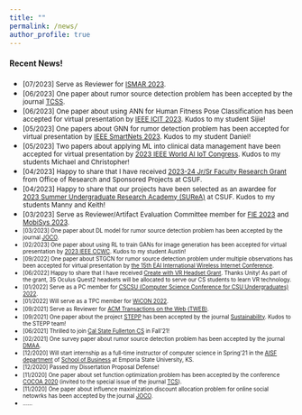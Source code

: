 ```yaml
---
title: ""
permalink: /news/
author_profile: true
---
```

#### Recent News!
* <small>[07/2023] Serve as Reviewer for [ISMAR 2023](https://ismar23.org/).</small>
* <small>[06/2023] One paper about rumor source detection problem has been accepted by the journal [TCSS](https://ieeexplore.ieee.org/xpl/RecentIssue.jsp?punumber=6570650).</small>
* <small>[06/2023] One paper about using ANN for Human Fitness Pose Classification has been accepted for virtual presentation by [IEEE ICIT 2023](http://icit.zuj.edu.jo/icit2023/Index.html). Kudos to my student Sijie!</small>
* <small>[05/2023] One papers about GNN for rumor detection problem has been accepted for virtual presentation by [IEEE SmartNets 2023](https://smartnets.ieee.tn/). Kudos to my student Daniel!</small>
* <small>[05/2023] Two papers about applying ML into clinical data management have been accepted for virtual presentation by [2023 IEEE World AI IoT Congress](https://worldaiiotcongress.org/). Kudos to my students Michael and Christopher!</small>
* <small>[04/2023] Happy to share that I have received [2023-24 Jr/Sr Faculty Research Grant](https://www.fullerton.edu/doresearch/faculty_resources/jsfrg/jsfrg.php) from Office of Research and Sponsored Projects at CSUF.</small>  
* <small>[04/2023] Happy to share that our projects have been selected as an awardee for [2023 Summer Undergraduate Research Academy (SUReA)](https://www.fullerton.edu/doresearch/student_resources/SUReA.php) at CSUF. Kudos to my students Manny and Keith!</small>   
* <small>[03/2023] Serve as Reviewer/Artifact Evaluation Committee member for [FIE 2023](https://2023.fie-conference.org/) and [MobiSys 2023](https://www.sigmobile.org/mobisys/2023/index.html).
* <small>[03/2023] One paper about DL model for rumor source detection problem has been accepted by the journal [JOCO](https://www.springer.com/journal/10878).</small>
* <small>[02/2023] One paper about using RL to train GANs for image generation has been accepted for virtual presentation by [2023 IEEE CCWC](https://ieee-ccwc.org/). Kudos to my student Austin!</small>
* <small>[09/2022] One paper about STGCN for rumor source detection problem under multiple observations has been accepted for virtual presentation by [the 15th EAI International Wireless Internet Conference](https://wicon.eai-conferences.org/2022/).</small>
* <small>[06/2022] Happy to share that I have received [Create with VR Headset Grant](https://create.unity.com/create-vr-headset-grant). Thanks Unity! As part of the grant, 35 Oculus Quest2 headsets will be allocated to serve our CS students to learn VR technology.</small>   
* <small>[01/2022] Serve as a PC member for [CSCSU (Computer Science Conference for CSU Undergraduates) 2022](https://cscsu-conference.github.io/).</small>
* <small>[01/2022] Will serve as a TPC member for [WiCON 2022](https://wicon.eai-conferences.org/2022/).</small>
* <small>[09/2021] Serve as Reviewer for [ACM Transactions on the Web (TWEB)](https://dl.acm.org/journal/tweb).</small>
* <small>[09/2021] One paper about the project [STEPP](https://stepp.utdallas.edu/) has been accepted by the journal [Sustainability](https://www.mdpi.com/journal/sustainability). Kudos to the STEPP team!</small>
* <small>[06/2021] Thrilled to join [Cal State Fullerton CS](http://www.fullerton.edu/ecs/cs/) in Fall'21!</small>
* <small>[02/2021] One survey paper about rumor source detection problem has been accepted by the journal [DMAA](https://www.worldscientific.com/worldscinet/dmaa).</small>
* <small>[12/2020] Will start internship as a full-time instructor of computer science in Spring'21 in the [AISF department](https://www.emporia.edu/school-business/about-us/school-business-directory-overview/accounting-information-systems-and-finance-directory/) of [School of Business](https://www.emporia.edu/school-business/about-us/) at Emporia State University, KS.</small>
* <small>[12/2020] Passed my Dissertation Proposal Defense!</small>
* <small>[11/2020] One paper about set function optimization problem has been accepted by the conference [COCOA 2020](https://theory.utdallas.edu/COCOA2020/) (invited to the special issue of the journal  [TCS](https://www.journals.elsevier.com/theoretical-computer-science)).</small>
* <small>[11/2020] One paper about influence maximization discount allocation problem for online social netowrks has been accepted by the journal [JOCO](https://www.springer.com/journal/10878).</small>
* <small>......</small>
<!-- * [09/2021] Serve as Reviewer for [ACM Transactions on Social Computing(TSC)](https://dl.acm.org/journal/tsc).-->

<!-- * <small>[10/2022] One work about collaborative learning in augmented reality has been accepted for presentation for the [2022 Southern California Conference on Undergraduate Research (SCCUR)](https://www.sccur.org/2022-annual-conference). Kudos to my students Manny and Arturo! </small> 
-->
